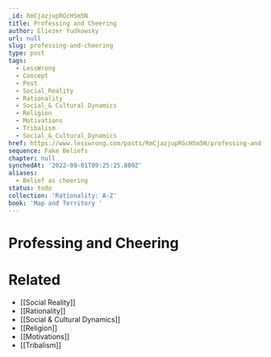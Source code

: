 ```yaml
---
_id: RmCjazjupRGcHSm5N
title: Professing and Cheering
author: Eliezer Yudkowsky
url: null
slug: professing-and-cheering
type: post
tags:
  - LessWrong
  - Concept
  - Post
  - Social_Reality
  - Rationality
  - Social_& Cultural Dynamics
  - Religion
  - Motivations
  - Tribalism
  - Social_&_Cultural_Dynamics
href: https://www.lesswrong.com/posts/RmCjazjupRGcHSm5N/professing-and-cheering
sequence: Fake Beliefs
chapter: null
synchedAt: '2022-09-01T09:25:25.809Z'
aliases:
  - Belief as cheering
status: todo
collection: 'Rationality: A-Z'
book: 'Map and Territory '
---
```


# Professing and Cheering


# Related

- [[Social Reality]]
- [[Rationality]]
- [[Social & Cultural Dynamics]]
- [[Religion]]
- [[Motivations]]
- [[Tribalism]]
